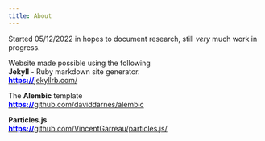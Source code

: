 ```yaml
---
title: About
---
```


Started 05/12/2022 in hopes to document research, still _very_ much work in progress.


Website made possible using the following
<br>
<b>Jekyll</b> - Ruby markdown site generator. 
<br>
<a href="https://jekyllrb.com"><b style="color: blue;">https://</b>jekyllrb.com/</a>


The <b>Alembic</b> template
<br>
<a href="https://github.com/daviddarnes/alembic"><b style="color: blue;">https://</b>github.com/daviddarnes/alembic</a>


<b>Particles.js</b> 
<br>
<a href="https://github.com/VincentGarreau/particles.js/"><b style="color: blue;">https://</b>github.com/VincentGarreau/particles.js/</a>

<script src="https://cdn.jsdelivr.net/particles.js/2.0.0/particles.min.js"></script>
<script src="https://ozmitter.github.io/assets/scripts/test.js"></script>
